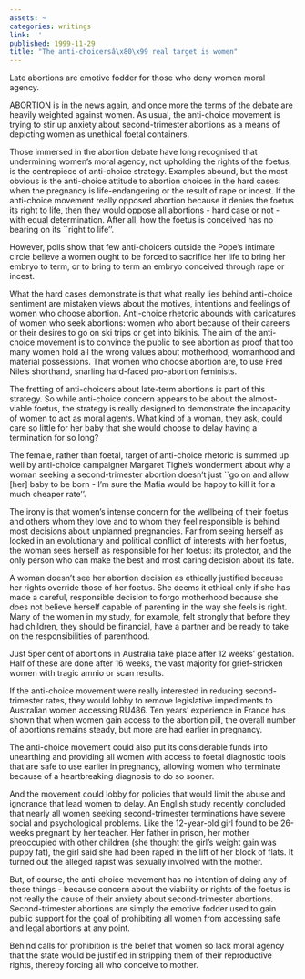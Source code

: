 ```yaml
---
assets: ~
categories: writings
link: ''
published: 1999-11-29
title: "The anti-choicersâ\x80\x99 real target is women"
---
```

Late abortions are emotive fodder for those who deny women moral agency.

ABORTION is in the news again, and once more the terms of the debate are
heavily weighted against women. As usual, the anti-choice movement is
trying to stir up anxiety about second-trimester abortions as a means of
depicting women as unethical foetal containers.

Those immersed in the abortion debate have long recognised that
undermining women’s moral agency, not upholding the rights of the
foetus, is the centrepiece of anti-choice strategy. Examples abound, but
the most obvious is the anti-choice attitude to abortion choices in the
hard cases: when the pregnancy is life-endangering or the result of rape
or incest. If the anti-choice movement really opposed abortion because
it denies the foetus its right to life, then they would oppose all
abortions - hard case or not - with equal determination. After all, how
the foetus is conceived has no bearing on its \`\`right to life’’.

However, polls show that few anti-choicers outside the Pope’s intimate
circle believe a women ought to be forced to sacrifice her life to bring
her embryo to term, or to bring to term an embryo conceived through rape
or incest.

What the hard cases demonstrate is that what really lies behind
anti-choice sentiment are mistaken views about the motives, intentions
and feelings of women who choose abortion. Anti-choice rhetoric abounds
with caricatures of women who seek abortions: women who abort because of
their careers or their desires to go on ski trips or get into bikinis.
The aim of the anti-choice movement is to convince the public to see
abortion as proof that too many women hold all the wrong values about
motherhood, womanhood and material possessions. That women who choose
abortion are, to use Fred Nile’s shorthand, snarling hard-faced
pro-abortion feminists.

The fretting of anti-choicers about late-term abortions is part of this
strategy. So while anti-choice concern appears to be about the
almost-viable foetus, the strategy is really designed to demonstrate the
incapacity of women to act as moral agents. What kind of a woman, they
ask, could care so little for her baby that she would choose to delay
having a termination for so long?

The female, rather than foetal, target of anti-choice rhetoric is summed
up well by anti-choice campaigner Margaret Tighe’s wonderment about why
a woman seeking a second-trimester abortion doesn’t just \`\`go on and
allow [her] baby to be born - I’m sure the Mafia would be happy to kill
it for a much cheaper rate’’.

The irony is that women’s intense concern for the wellbeing of their
foetus and others whom they love and to whom they feel responsible is
behind most decisions about unplanned pregnancies. Far from seeing
herself as locked in an evolutionary and political conflict of interests
with her foetus, the woman sees herself as responsible for her foetus:
its protector, and the only person who can make the best and most caring
decision about its fate.

A woman doesn’t see her abortion decision as ethically justified because
her rights override those of her foetus. She deems it ethical only if
she has made a careful, responsible decision to forgo motherhood because
she does not believe herself capable of parenting in the way she feels
is right. Many of the women in my study, for example, felt strongly that
before they had children, they should be financial, have a partner and
be ready to take on the responsibilities of parenthood.

Just 5per cent of abortions in Australia take place after 12 weeks’
gestation. Half of these are done after 16 weeks, the vast majority for
grief-stricken women with tragic amnio or scan results.

If the anti-choice movement were really interested in reducing
second-trimester rates, they would lobby to remove legislative
impediments to Australian women accessing RU486. Ten years’ experience
in France has shown that when women gain access to the abortion pill,
the overall number of abortions remains steady, but more are had earlier
in pregnancy.

The anti-choice movement could also put its considerable funds into
unearthing and providing all women with access to foetal diagnostic
tools that are safe to use earlier in pregnancy, allowing women who
terminate because of a heartbreaking diagnosis to do so sooner.

And the movement could lobby for policies that would limit the abuse and
ignorance that lead women to delay. An English study recently concluded
that nearly all women seeking second-trimester terminations have severe
social and psychological problems. Like the 12-year-old girl found to be
26-weeks pregnant by her teacher. Her father in prison, her mother
preoccupied with other children (she thought the girl’s weight gain was
puppy fat), the girl said she had been raped in the lift of her block of
flats. It turned out the alleged rapist was sexually involved with the
mother.

But, of course, the anti-choice movement has no intention of doing any
of these things - because concern about the viability or rights of the
foetus is not really the cause of their anxiety about second-trimester
abortions. Second-trimester abortions are simply the emotive fodder used
to gain public support for the goal of prohibiting all women from
accessing safe and legal abortions at any point.

Behind calls for prohibition is the belief that women so lack moral
agency that the state would be justified in stripping them of their
reproductive rights, thereby forcing all who conceive to mother.